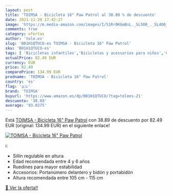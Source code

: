 ```yaml
---
layout: post
title: 'TOIMSA - Bicicleta 16" Paw Patrol al 38.89 % de descuento'
date: 2021-11-29 17:42:27
image: 'https://m.media-amazon.com/images/I/51Rr0KGmBsL._SL500_._SL400_.jpg'
comments: true
category: ofertas
author: 'tole.es'
slug: 'B01H1QTUCO-es TOIMSA - Bicicleta 16" Paw Patrol'
sku: 'B01H1QTUCO-es'
tags: [ 'Bicicletas infantiles','Bicicletas y acessorios para niños','Ciclismo','Deportes y aire libre','Juguetes','Juguetes antiestrés para dedos','Juguetes y juegos','Regalos originales y de broma','Ropa y equipo para deportes','bicicleta','toimsa', ]
actualPrice: 82.49 EUR
currency: EUR
price: 82.49
comparePrice: 134.99 EUR
prodname: 'TOIMSA - Bicicleta 16" Paw Patrol'
country: 'es'
flag: '🇪🇸'
brand: 'TOIMSA'
buyurl: 'https://www.amazon.es/dp/B01H1QTUCO/?tag=tolees-21'
descuento: '38.89'
average: '93.0275'
---
```


Está [TOIMSA - Bicicleta 16" Paw Patrol](https://www.amazon.es/dp/B01H1QTUCO/?tag=tolees-21) con 38.89 de descuento por 82.49 EUR (original: 134.99 EUR) en el siguiente enlace!

[![TOIMSA - Bicicleta 16" Paw Patrol](https://m.media-amazon.com/images/I/51Rr0KGmBsL._SL500_._SL400_.jpg)](https://www.amazon.es/dp/B01H1QTUCO/?tag=tolees-21)

ℹ️:

- Sillín regulable en altura
- Edad recomendada entre 4 y 6 años
- Ruedines para mayor estabilidad
- Accesorios: Portanúmero delantero y bidón y portabidón
- Altura recomendada entre 105 cm - 115 cm

[🛒 Ver la oferta!!](https://www.amazon.es/dp/B01H1QTUCO/?tag=tolees-21)

